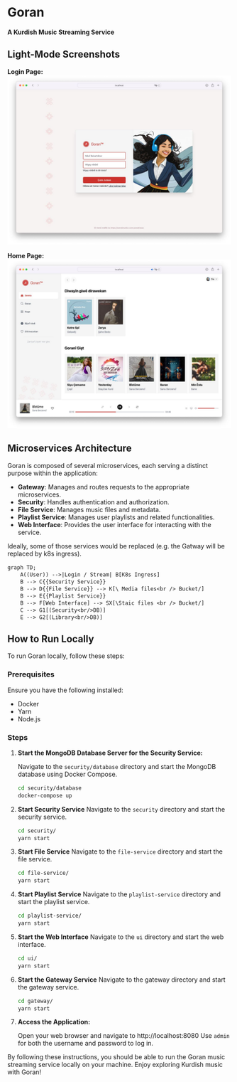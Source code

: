 # Goran

**A Kurdish Music Streaming Service**

## Light-Mode Screenshots

**Login Page:**
![Login Page](./docs/login-page.jpg)

**Home Page:**
![Home Page](./docs/home-page.jpg)

## Microservices Architecture

Goran is composed of several microservices, each serving a distinct purpose within the application:

- **Gateway**: Manages and routes requests to the appropriate microservices.
- **Security**: Handles authentication and authorization.
- **File Service**: Manages music files and metadata.
- **Playlist Service**: Manages user playlists and related functionalities.
- **Web Interface**: Provides the user interface for interacting with the service.

Ideally, some of those services would be replaced (e.g. the Gatway will be replaced by k8s ingress).


```mermaid
graph TD;
    A((User)) -->|Login / Stream| B[K8s Ingress]
    B --> C{{Security Service}}
    B --> D{{File Service}} --> K[\ Media files<br /> Bucket/]
    B --> E{{Playlist Service}}
    B --> F[Web Interface] --> SX[\Staic files <br /> Bucket/]
    C --> G1[(Security<br/>DB)]
    E --> G2[(Library<br/>DB)]
```

## How to Run Locally

To run Goran locally, follow these steps:

### Prerequisites

Ensure you have the following installed:
- Docker
- Yarn
- Node.js

### Steps

1. **Start the MongoDB Database Server for the Security Service:**

   Navigate to the `security/database` directory and start the MongoDB database using Docker Compose.

   ```sh
   cd security/database
   docker-compose up

2. **Start Security Service**
Navigate to the `security` directory and start the security service.


    ```sh
    cd security/
    yarn start
    ```

3. **Start File Service**
Navigate to the `file-service` directory and start the file service.

    ```sh
    cd file-service/
    yarn start
    ```

4. **Start Playlist Service**
Navigate to the `playlist-service` directory and start the playlist service.


    ```sh
    cd playlist-service/
    yarn start
    ```

5. **Start the Web Interface**
Navigate to the `ui` directory and start the web interface.

    ```sh
    cd ui/
    yarn start
    ```

6. **Start the Gateway Service**
Navigate to the gateway directory and start the gateway service.

    ```sh
    cd gateway/
    yarn start
    ```

7. **Access the Application:**
    
    Open your web browser and navigate to http://localhost:8080
    Use `admin` for both the username and password to log in.

By following these instructions, you should be able to run the Goran music streaming service locally on your machine. Enjoy exploring Kurdish music with Goran!
